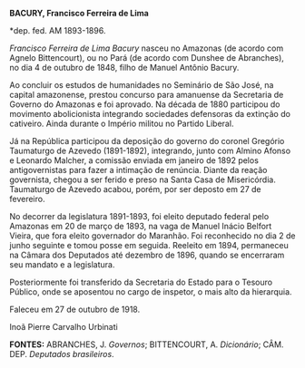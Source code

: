 **BACURY, Francisco Ferreira de Lima**

\*dep. fed. AM 1893-1896.

*Francisco Ferreira de Lima Bacury* nasceu no Amazonas (de acordo com
Agnelo Bittencourt), ou no Pará (de acordo com Dunshee de Abranches), no
dia 4 de outubro de 1848, filho de Manuel Antônio Bacury.

Ao concluir os estudos de humanidades no Seminário de São José, na
capital amazonense, prestou concurso para amanuense da Secretaria de
Governo do Amazonas e foi aprovado. Na década de 1880 participou do
movimento abolicionista integrando sociedades defensoras da extinção do
cativeiro. Ainda durante o Império militou no Partido Liberal.

Já na República participou da deposição do governo do coronel Gregório
Taumaturgo de Azevedo (1891-1892), integrando, junto com Almino Afonso e
Leonardo Malcher, a comissão enviada em janeiro de 1892 pelos
antigovernistas para fazer a intimação de renúncia. Diante da reação
governista, chegou a ser ferido e preso na Santa Casa de Misericórdia.
Taumaturgo de Azevedo acabou, porém, por ser deposto em 27 de fevereiro.

No decorrer da legislatura 1891-1893, foi eleito deputado federal pelo
Amazonas em 20 de março de 1893, na vaga de Manuel Inácio Belfort
Vieira, que fora eleito governador do Maranhão. Foi reconhecido no dia 2
de junho seguinte e tomou posse em seguida. Reeleito em 1894, permaneceu
na Câmara dos Deputados até dezembro de 1896, quando se encerraram seu
mandato e a legislatura.

Posteriormente foi transferido da Secretaria do Estado para o Tesouro
Público, onde se aposentou no cargo de inspetor, o mais alto da
hierarquia.

Faleceu em 27 de outubro de 1918.

Inoã Pierre Carvalho Urbinati

**FONTES:** ABRANCHES, J. *Governos*; BITTENCOURT, A. *Dicionário*; CÂM.
DEP. *Deputados brasileiros*.
